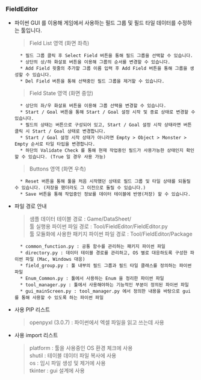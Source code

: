 ### FieldEditor

- 파이썬 GUI 를 이용해 게임에서 사용하는 필드 그룹 및 필드 타일 데이터를 수정하는 툴입니다.
    > Field List 영역 (화면 좌측)


        * 필드 그룹 클릭 후 Select Field 버튼을 통해 필드 그룹을 선택할 수 있습니다.
        * 상단의 상/하 화살표 버튼을 이용해 그룹의 순서를 변경할 수 있습니다.
        * Add Field 윗줄의 추가할 그룹 이름 입력 후 Add Field 버튼을 통해 그룹을 생성할 수 있습니다.
        * Del Field 버튼을 통해 선택중인 필드 그룹을 제거할 수 있습니다.

        
    > Field State 영역 (화면 중앙)


        * 상단의 좌/우 화살표 버튼을 이용해 그룹 선택을 변경할 수 있습니다.
        * Start / Goal 버튼을 통해 Start / Goal 설정 시작 및 종료 상태로 변경할 수 있습니다.
        * 필드의 상태는 버튼으로 구성되어 있고, Start / Goal 설정 시작 상태라면 버튼 클릭 시 Start / Goal 상태로 변경합니다.
        * Start / Goal 설정 시작 상태가 아니라면 Empty > Object > Monster > Empty 순서로 타일 타입을 변경합니다.
        * 하단의 Validate Check 를 통해 현재 작업중인 필드가 사용가능한 상태인지 확인할 수 있습니다. (True 일 경우 사용 가능)


    > Buttons 영역 (화면 우측)


        * Reset 버튼을 통해 툴을 처음 시작했던 상태로 필드 그룹 및 타일 상태를 되돌릴 수 있습니다. (저장을 했더라도 그 이전으로 돌릴 수 있습니다.)
        * Save 버튼을 통해 작업중인 정보를 데이터 테이블에 반영(저장) 할 수 있습니다.

- 파일 경로 안내
    > 샘플 데이터 테이블 경로 : Game/DataSheet/  
    > 툴 실행용 파이썬 파일 경로 : Tool/FieldEditor/FieldEditor.py  
    > 툴 모듈화에 사용한 패키지 파이썬 파일 경로 : Tool/FieldEditor/Package


        * common_function.py : 공통 함수를 관리하는 패키지 파이썬 파일
        * directory.py : 데이터 테이블 경로를 관리하고, OS 별로 대응하도록 구성한 파이썬 파일 (Mac, Windows 대응)
        * field_group.py : 툴 내부의 필드 그룹과 필드 타일 클래스를 정의하는 파이썬 파일
        * Enum_Common.py : 툴에서 사용하는 Enum 을 정리한 파이썬 파일
        * tool_manager.py : 툴에서 사용해야하는 기능적인 부분이 정의된 파이썬 파일
        * gui_mainScreen.py : tool_manager.py 에서 정의한 내용을 바탕으로 gui 를 통해 사용할 수 있도록 하는 파이썬 파일

- 사용 PIP 리스트
    > openpyxl (3.0.7) : 파이썬에서 엑셀 파일을 읽고 쓰는데 사용

- 사용 import 리스트
    > platform : 툴을 사용중인 OS 환경 체크에 사용  
    > shutil : 테이블 데이터 파일 복사에 사용  
    > os : 임시 파일 생성 및 제거에 사용  
    > tkinter : gui 설계에 사용